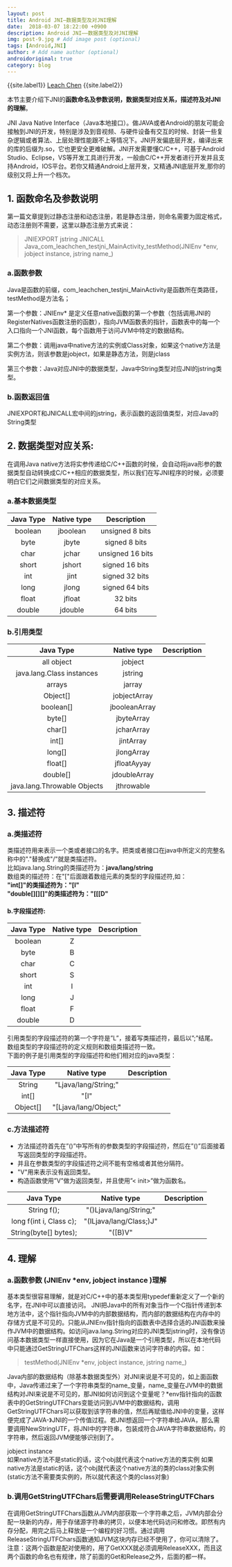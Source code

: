 ```yaml
---
layout: post
title: Android JNI—数据类型及对JNI理解
date:  2018-03-07 18:22:00 +0900  
description: Android JNI——数据类型及对JNI理解
img: post-9.jpg # Add image post (optional)
tags: [Android,JNI]
author: # Add name author (optional)
androidoriginal: true
category: blog
---
```


{{site.label1}} <a href="https://github.com/leach-chen/leach-chen.github.io/" target="\_blank">Leach Chen</a> {{site.label2}}

本节主要介绍下JNI的**函数命名及参数说明，数据类型对应关系，描述符及对JNI的理解**。

JNI Java Native Interface（Java本地接口）。做JAVA或者Android的朋友可能会接触到JNI的开发，特别是涉及到音视频、与硬件设备有交互的时候、封装一些复杂逻辑或者算法、上层处理性能跟不上等情况下。JNI开发偏底层开发，编译出来的库的后缀为.so，它也更安全更难破解。JNI开发需要懂C/C++，可基于Android Studio、Eclipse，VS等开发工具进行开发，一般由C/C++开发者进行开发并且支持Android，IOS平台。若你又精通Android上层开发，又精通JNI底层开发,那你的级别又将上升一个档次。

## **1. 函数命名及参数说明** ##
第一篇文章提到过静态注册和动态注册，若是静态注册，则命名需要为固定格式，动态注册则不需要，这里以静态注册方式来说：
>JNIEXPORT jstring JNICALL Java_com_leachchen_testjni_MainActivity_testMethod(JNIEnv \*env, jobject instance, jstring name_)

### **a.函数参数** ###
Java是函数的前缀，com_leachchen_testjni_MainActivity是函数所在类路径，testMethod是方法名；<br>

第一个参数：JNIEnv* 是定义任意native函数的第一个参数（包括调用JNI的RegisterNatives函数注册的函数），指向JVM函数表的指针，函数表中的每一个入口指向一个JNI函数，每个函数用于访问JVM中特定的数据结构。

第二个参数：调用java中native方法的实例或Class对象，如果这个native方法是实例方法，则该参数是jobject，如果是静态方法，则是jclass

第三个参数：Java对应JNI中的数据类型，Java中String类型对应JNI的jstring类型。

### **b.函数返回值** ###
JNIEXPORT和JNICALL宏中间的jstring，表示函数的返回值类型，对应Java的String类型

## **2. <a href="http://blog.csdn.net/xyang81/article/details/42047899" style="text-decoration: none;" target="\_blank"  title="点击前往">数据类型对应关系:</a>** ##   
在调用Java native方法将实参传递给C/C++函数的时候，会自动将java形参的数据类型自动转换成C/C++相应的数据类型，所以我们在写JNI程序的时候，必须要明白它们之间数据类型的对应关系。

### **a.基本数据类型** ###

Java Type | Native type | Description
:-: | :-: | :-:
boolean  | jboolean| unsigned 8 bits
byte | jbyte | signed 8 bits
char | jchar | unsigned 16 bits
short | jshort | signed 16 bits
int | jint | signed 32 bits
long | jlong | signed 64 bits
float | jfloat | 32 bits
double | jdouble | 64 bits

### **b.引用类型** ###

Java Type | Native type | Description
:-: | :-: | :-:
all object  | jobject|
java.lang.Class instances | jstring |
arrays | jarray |
Object[] | jobjectArray |
boolean[] | jbooleanArray |
byte[] | jbyteArray |
char[] | jcharArray |
int[] | jintArray |
long[] | jlongArray |
float[] | jfloatAyyay |
double[] | jdoubleArray |
java.lang.Throwable Objects | jthrowable |

## **3. <a href="http://blog.csdn.net/likuan0214/article/details/52584785" style="text-decoration: none;" target="\_blank"  title="点击前往">描述符</a>** ##  
### **a.类描述符** ###
类描述符用来表示一个类或者接口的名字。把类或者接口在java中所定义的完整名称中的"."替换成"/"就是类描述符。<br>
比如java.lang.String的类描述符为：**java/lang/string**<br>
数组类的描述符：在"["后面跟着数组元素的类型的字段描述符,如：<br>
**"int[]"**的类描述符为：**"[I"**<br>
**"double[][][]"**的类描述符为：**"[[[D"**<br>

#### **b.字段描述符:** ####

Java Type | Native type | Description
:-: | :-: | :-:
boolean  | Z|
byte | B |
char | C |
short | S |
int | I |
long | J |
float | F |
double | D |

引用类型的字段描述符的第一个字符是”L”，接着写类描述符，最后以”;”结尾。<br>
数组类型的字段描述符的定义规则和数组类描述符一致。 <br>
下面的例子是引用类型的字段描述符和他们相对应的java类型：<br>

Java Type | Native type | Description
:-: | :-: | :-:
String  | "Ljava/lang/String;"|
int[] | "[I" |
Object[] | "[Ljava/lang/Object;" |

### **c.方法描述符** ###
- 方法描述符首先在”()”中写所有的参数类型的字段描述符，然后在”()”后面接着写返回类型的字段描述符。
- 并且在参数类型的字段描述符之间不能有空格或者其他分隔符。
- "V"用来表示没有返回类型。
- 构造函数使用”V”做为返回类型，并且使用”< init>”做为函数名。

Java Type | Native type | Description
:-: | :-: | :-:
String f();  | 	"()Ljava/lang/String;"|
long f(int i, Class c); | "(ILjava/lang/Class;)J" |
String(byte[] bytes); | 	"([B)V" |

## **4. 理解** ##   
### **a.函数参数 (JNIEnv \*env, jobject instance )理解** ###
基本类型很容易理解，就是对C/C++中的基本类型用typedef重新定义了一个新的名字，在JNI中可以直接访问。
JNI把Java中的所有对象当作一个C指针传递到本地方法中，这个指针指向JVM中的内部数据结构，而内部的数据结构在内存中的存储方式是不可见的。只能从JNIEnv指针指向的函数表中选择合适的JNI函数来操作JVM中的数据结构。如访问java.lang.String对应的JNI类型jstring时，没有像访问基本数据类型一样直接使用，因为它在Java是一个引用类型，所以在本地代码中只能通过GetStringUTFChars这样的JNI函数来访问字符串的内容。如：
>testMethod(JNIEnv \*env, jobject instance, jstring name_)

Java内部的数据结构（除基本数据类型外）对JNI来说是不可见的，如上面函数中，Java传递过来了一个字符串类型的name_变量，name_变量在JVM中的数据结构对JNI来说是不可见的，那JNI如何访问到这个变量呢？\*env指针指向的函数表中的GetStringUTFChars变能访问到JVM中的数据结构，调用GetStringUTFChars可以获取到该字符串的值，然后再赋值给JNI中的变量，这样便完成了JAVA-》JNI的一个传值过程。若JNI想返回一个字符串给JAVA，那么需要调用NewStringUTF，将JNI中的字符串，包装成符合JAVA字符串数据结构，的字符串，然后返回JVM便能够识别到了。

jobject instance<br>
如果native方法不是static的话，这个obj就代表这个native方法的类实例
如果native方法是static的话，这个obj就代表这个native方法的类的class对象实例(static方法不需要类实例的，所以就代表这个类的class对象)

### **b.调用GetStringUTFChars后需要调用ReleaseStringUTFChars** ###
在调用GetStringUTFChars函数从JVM内部获取一个字符串之后，JVM内部会分配一块新的内存，用于存储源字符串的拷贝，以便本地代码访问和修改。即然有内存分配，用完之后马上释放是一个编程的好习惯。通过调用ReleaseStringUTFChars函数通知JVM这块内存已经不使用了，你可以清除了。注意：这两个函数是配对使用的，用了GetXXX就必须调用ReleaseXXX，而且这两个函数的命名也有规律，除了前面的Get和Release之外，后面的都一样。
